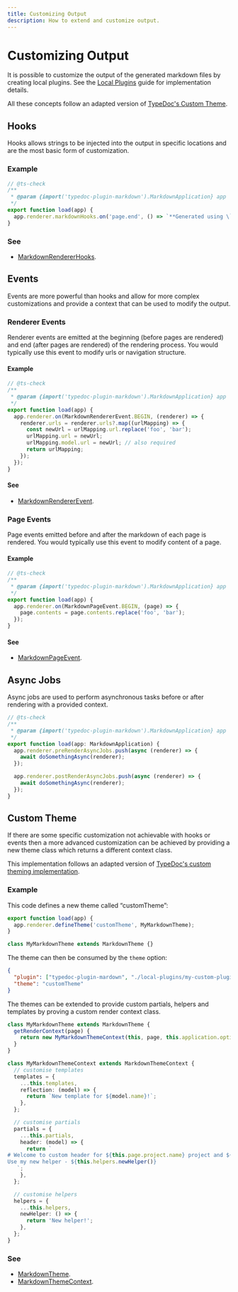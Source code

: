 ```yaml
---
title: Customizing Output
description: How to extend and customize output.
---
```


# Customizing Output

It is possible to customize the output of the generated markdown files by creating local plugins.
See the [Local Plugins](/api-docs/Document.Local-Plugins) guide for implementation details.

All these concepts follow an adapted version of [TypeDoc's Custom Theme](https://typedoc.org/api/documents/Renderer.Custom_Themes.html).

## Hooks

Hooks allows strings to be injected into the output in specific locations and are the most basic form of customization.

### Example

```ts filename="custom-plugin.mjs"
// @ts-check
/**
 * @param {import('typedoc-plugin-markdown').MarkdownApplication} app
 */
export function load(app) {
  app.renderer.markdownHooks.on('page.end', () => `**Generated using \`page.end\` hook**`);
}
```

### See

- [MarkdownRendererHooks](https://typedoc-plugin-markdown.org/api-docs/Interface.MarkdownRendererHooks).

## Events

Events are more powerful than hooks and allow for more complex customizations and provide a context that can be used to modify the output.

### Renderer Events

Renderer events are emitted at the beginning (before pages are rendered) and end (after pages are rendered) of the rendering process.
You would typically use this event to modify urls or navigation structure.

#### Example

```ts filename="custom-plugin.mjs"
// @ts-check
/**
 * @param {import('typedoc-plugin-markdown').MarkdownApplication} app
 */
export function load(app) {
  app.renderer.on(MarkdownRendererEvent.BEGIN, (renderer) => {
    renderer.urls = renderer.urls?.map((urlMapping) => {
      const newUrl = urlMapping.url.replace('foo', 'bar');
      urlMapping.url = newUrl;
      urlMapping.model.url = newUrl; // also required
      return urlMapping;
    });
  });
}
```

#### See

- [MarkdownRendererEvent](/api-docs/Class.MarkdownRendererEvent).

### Page Events

Page events emitted before and after the markdown of each page is rendered.
You would typically use this event to modify content of a page.

#### Example

```ts filename="custom-plugin.mjs"
// @ts-check
/**
 * @param {import('typedoc-plugin-markdown').MarkdownApplication} app
 */
export function load(app) {
  app.renderer.on(MarkdownPageEvent.BEGIN, (page) => {
    page.contents = page.contents.replace('foo', 'bar');
  });
}
```

#### See

- [MarkdownPageEvent](/api-docs/Class.MarkdownPageEvent).

## Async Jobs

Async jobs are used to perform asynchronous tasks before or after rendering with a provided context.

```ts filename="custom-plugin.mjs"
// @ts-check
/**
 * @param {import('typedoc-plugin-markdown').MarkdownApplication} app
 */
export function load(app: MarkdownApplication) {
  app.renderer.preRenderAsyncJobs.push(async (renderer) => {
    await doSomethingAsync(renderer);
  });

  app.renderer.postRenderAsyncJobs.push(async (renderer) => {
    await doSomethingAsync(renderer);
  });
}
```

## Custom Theme

If there are some specific customization not achievable with hooks or events then a more advanced customization can be achieved by providing a new theme class which returns a different context class.

This implementation follows an adapted version of [TypeDoc's custom theming implementation](https://github.com/TypeStrong/typedoc/blob/master/internal-docs/custom-themes.md).

### Example

This code defines a new theme called “customTheme”:

```ts
export function load(app) {
  app.renderer.defineTheme('customTheme', MyMarkdownTheme);
}

class MyMarkdownTheme extends MarkdownTheme {}
```

The theme can then be consumed by the `theme` option:

```json filename="typedoc.json"
{
  "plugin": ["typedoc-plugin-mardown", "./local-plugins/my-custom-plugin.js"],
  "theme": "customTheme"
}
```

The themes can be extended to provide custom partials, helpers and templates by proving a custom render context class.

```ts
class MyMarkdownTheme extends MarkdownTheme {
  getRenderContext(page) {
    return new MyMarkdownThemeContext(this, page, this.application.options);
  }
}

class MyMarkdownThemeContext extends MarkdownThemeContext {
  // customise templates
  templates = {
    ...this.templates,
    reflection: (model) => {
      return `New template for ${model.name}!`;
    },
  };

  // customise partials
  partials = {
    ...this.partials,
    header: (model) => {
      return `
# Welcome to custom header for ${this.page.project.name} project and ${model.name} model!
Use my new helper - ${this.helpers.newHelper()}
   `;
    },
  };

  // customise helpers
  helpers = {
    ...this.helpers,
    newHelper: () => {
      return 'New helper!';
    },
  };
}
```

### See

- [MarkdownTheme](/api-docs/Class.MarkdownTheme).
- [MarkdownThemeContext](/api-docs/Class.MarkdownThemeContext).
